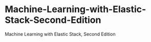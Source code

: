 # Machine-Learning-with-Elastic-Stack-Second-Edition
 Machine Learning with Elastic Stack, Second Edition
